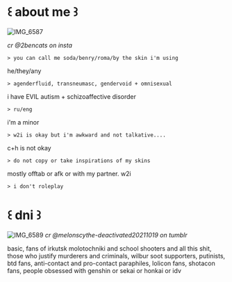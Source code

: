 # ꒰ about me ꒱
![IMG_6587](https://github.com/user-attachments/assets/7288141d-ca81-4c95-b5c2-0928977686c9)

_cr @2bencats on insta_

    > you can call me soda/benry/roma/by the skin i'm using

he/they/any

    > аgеndеrfluid, transneumasc, gendervoid + omnisexual

i have EVIL autism + schizoaffective disorder

    > ru/eng

i'm a minor

    > w2i is okay but i'm awkward and not talkative....

c+h is not okay 

    > do not copy or take inspirations of my skins
mostly offtab or afk or with my partner. w2i

    > i don't roleplay

# ꒰ dni ꒱
![IMG_6589](https://github.com/user-attachments/assets/b1bf0037-5c0b-4ca9-8ee7-f11e5702635d)
_cr @melonscythe-deactivated20211019 on tumblr_

basic, fans of irkutsk molotochniki and school shooters and all this shit, those who justify murderers and criminals, wilbur soot supporters, putinists, btd fans, anti-contact and pro-contact paraphiles, lolicon fans, shotacon fans, people obsessed with genshin or sekai or honkai or idv
